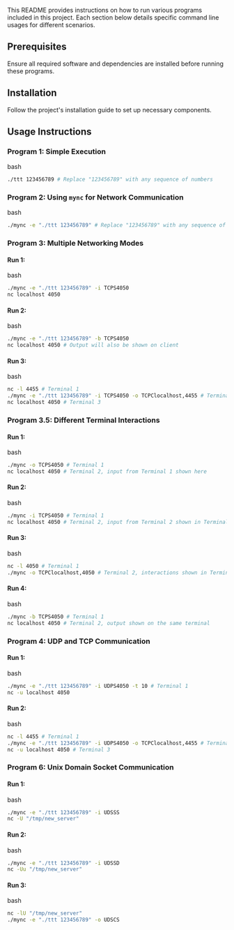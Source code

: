 
This README provides instructions on how to run various programs included in this project. Each section below details specific command line usages for different scenarios.

## Prerequisites

Ensure all required software and dependencies are installed before running these programs.

## Installation

Follow the project's installation guide to set up necessary components.

## Usage Instructions

### Program 1: Simple Execution

bash
```sh
./ttt 123456789 # Replace "123456789" with any sequence of numbers
```

### Program 2: Using `mync` for Network Communication

bash
```sh
./mync -e "./ttt 123456789" # Replace "123456789" with any sequence of numbers
```

### Program 3: Multiple Networking Modes

#### Run 1:
bash
```sh
./mync -e "./ttt 123456789" -i TCPS4050
nc localhost 4050
```

#### Run 2:
bash
```sh
./mync -e "./ttt 123456789" -b TCPS4050
nc localhost 4050 # Output will also be shown on client
```

#### Run 3:
bash
```sh
nc -l 4455 # Terminal 1
./mync -e "./ttt 123456789" -i TCPS4050 -o TCPClocalhost,4455 # Terminal 2
nc localhost 4050 # Terminal 3
```

### Program 3.5: Different Terminal Interactions

#### Run 1:
bash
```sh
./mync -o TCPS4050 # Terminal 1
nc localhost 4050 # Terminal 2, input from Terminal 1 shown here
```

#### Run 2:
bash
```sh
./mync -i TCPS4050 # Terminal 1
nc localhost 4050 # Terminal 2, input from Terminal 2 shown in Terminal 1
```

#### Run 3:
bash
```sh
nc -l 4050 # Terminal 1
./mync -o TCPClocalhost,4050 # Terminal 2, interactions shown in Terminal 1
```

#### Run 4:
bash
```sh
./mync -b TCPS4050 # Terminal 1
nc localhost 4050 # Terminal 2, output shown on the same terminal
```
### Program 4: UDP and TCP Communication

#### Run 1:
bash
```sh
./mync -e "./ttt 123456789" -i UDPS4050 -t 10 # Terminal 1
nc -u localhost 4050
```

#### Run 2:
bash
```sh
nc -l 4455 # Terminal 1
./mync -e "./ttt 123456789" -i UDPS4050 -o TCPClocalhost,4455 # Terminal 2
nc -u localhost 4050 # Terminal 3
```

### Program 6: Unix Domain Socket Communication

#### Run 1:
bash
```sh
./mync -e "./ttt 123456789" -i UDSSS
nc -U "/tmp/new_server"
```

#### Run 2:
bash
```sh
./mync -e "./ttt 123456789" -i UDSSD 
nc -Uu "/tmp/new_server"
```

#### Run 3:
bash
```sh
nc -lU "/tmp/new_server"
./mync -e "./ttt 123456789" -o UDSCS

```
